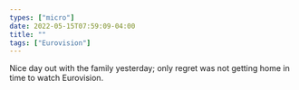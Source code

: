 ```yaml
---
types: ["micro"]
date: 2022-05-15T07:59:09-04:00
title: ""
tags: ["Eurovision"]
---
```

Nice day out with the family yesterday; only regret was not getting home in time to watch Eurovision.
